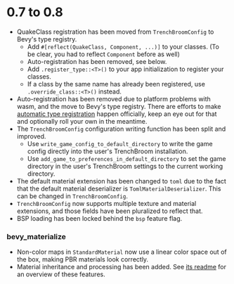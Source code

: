 # 0.7 to 0.8
- QuakeClass registration has been moved from `TrenchBroomConfig` to Bevy's type registry.
	- Add `#[reflect(QuakeClass, Component, ...)]` to your classes. (To be clear, you had to reflect `Component` before as well)
	- Auto-registration has been removed, see below.
	- Add `.register_type::<T>()` to your app initialization to register your classes.
	- If a class by the same name has already been registered, use `.override_class::<T>()` instead.
- Auto-registration has been removed due to platform problems with wasm, and the move to Bevy's type registry. There are efforts to make [automatic type registration](https://github.com/bevyengine/bevy/pull/15030) happen officially, keep an eye out for that and optionally roll your own in the meantime.
- The `TrenchBroomConfig` configuration writing function has been split and improved.
	- Use `write_game_config_to_default_directory` to write the game config directly into the user's TrenchBroom installation.
	- Use `add_game_to_preferences_in_default_directory` to set the game directory in the user's TrenchBroom settings to the current working directory.
- The default material extension has been changed to `toml` due to the fact that the default material deserializer is `TomlMaterialDeserializer`. This can be changed in `TrenchBroomConfig`.
- `TrenchBroomConfig` now supports multiple texture and material extensions, and those fields have been pluralized to reflect that.
- BSP loading has been locked behind the `bsp` feature flag.

### bevy_materialize
- Non-color maps in `StandardMaterial` now use a linear color space out of the box, making PBR materials look correctly.
- Material inheritance and processing has been added. See [its readme](https://github.com/Noxmore/bevy_materialize/blob/9d56fb86507ccfe26a4122406aff9bf64de43d3e/readme.md) for an overview of these features.